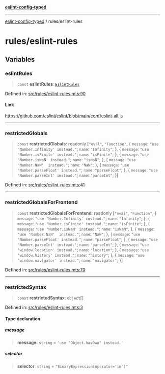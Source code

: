 [**eslint-config-typed**](../README.md)

---

[eslint-config-typed](../README.md) / rules/eslint-rules

# rules/eslint-rules

## Variables

### eslintRules

> `const` **eslintRules**: [`EslintRules`](../types/rules/eslint-rules.md#eslintrules)

Defined in: [src/rules/eslint-rules.mts:90](https://github.com/noshiro-pf/eslint-config-typed/blob/main/src/rules/eslint-rules.mts#L90)

#### Link

https://github.com/eslint/eslint/blob/main/conf/eslint-all.js

---

### restrictedGlobals

> `const` **restrictedGlobals**: readonly \[`"eval"`, `"Function"`, \{ `message`: `"use 'Number.Infinity' instead."`; `name`: `"Infinity"`; \}, \{ `message`: `"use 'Number.isFinite' instead."`; `name`: `"isFinite"`; \}, \{ `message`: `"use 'Number.isNaN' instead."`; `name`: `"isNaN"`; \}, \{ `message`: `"use 'Number.NaN'  instead."`; `name`: `"NaN"`; \}, \{ `message`: `"use 'Number.parseFloat' instead."`; `name`: `"parseFloat"`; \}, \{ `message`: `"use 'Number.parseInt' instead."`; `name`: `"parseInt"`; \}\]

Defined in: [src/rules/eslint-rules.mts:41](https://github.com/noshiro-pf/eslint-config-typed/blob/main/src/rules/eslint-rules.mts#L41)

---

### restrictedGlobalsForFrontend

> `const` **restrictedGlobalsForFrontend**: readonly \[`"eval"`, `"Function"`, \{ `message`: `"use 'Number.Infinity' instead."`; `name`: `"Infinity"`; \}, \{ `message`: `"use 'Number.isFinite' instead."`; `name`: `"isFinite"`; \}, \{ `message`: `"use 'Number.isNaN' instead."`; `name`: `"isNaN"`; \}, \{ `message`: `"use 'Number.NaN'  instead."`; `name`: `"NaN"`; \}, \{ `message`: `"use 'Number.parseFloat' instead."`; `name`: `"parseFloat"`; \}, \{ `message`: `"use 'Number.parseInt' instead."`; `name`: `"parseInt"`; \}, \{ `message`: `"use 'window.location' instead."`; `name`: `"location"`; \}, \{ `message`: `"use 'window.history' instead."`; `name`: `"history"`; \}, \{ `message`: `"use 'window.navigator' instead."`; `name`: `"navigator"`; \}\]

Defined in: [src/rules/eslint-rules.mts:70](https://github.com/noshiro-pf/eslint-config-typed/blob/main/src/rules/eslint-rules.mts#L70)

---

### restrictedSyntax

> `const` **restrictedSyntax**: `object`[]

Defined in: [src/rules/eslint-rules.mts:3](https://github.com/noshiro-pf/eslint-config-typed/blob/main/src/rules/eslint-rules.mts#L3)

#### Type declaration

##### message

> **message**: `string` = `'use "Object.hasOwn" instead.'`

##### selector

> **selector**: `string` = `"BinaryExpression[operator='in']"`
